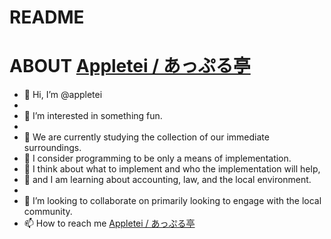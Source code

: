 # README

# ABOUT [Appletei / あっぷる亭](https://github.com/appletei/appletei/commit/appletei.com)

- 👋 Hi, I’m @appletei
- 
- 👀 I’m interested in something fun.
- 
- 🌱 We are currently studying the collection of our immediate surroundings.
- 🌱 I consider programming to be only a means of implementation.
- 🌱 I think about what to implement and who the implementation will help, 
- 🌱 and I am learning about accounting, law, and the local environment.
- 
- 💞️ I’m looking to collaborate on primarily looking to engage with the local community.
- 📫 How to reach me [Appletei / あっぷる亭](https://github.com/appletei/appletei/commit/appletei.com)

<!---
appletei/appletei is a ✨ special ✨ repository because its `README.md` (this file) appears on your GitHub profile.
You can click the Preview link to take a look at your changes.
--->
